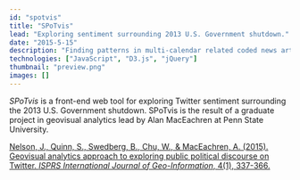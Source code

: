 ```yaml
---
id: "spotvis"
title: "SPoTvis"
lead: "Exploring sentiment surrounding 2013 U.S. Government shutdown."
date: "2015-5-15"
description: "Finding patterns in multi-calendar related coded news articles. Master's thesis."
technologies: ["JavaScript", "D3.js", "jQuery"]
thumbnail: "preview.png"
images: []
---
```

*SPoTvis* is a front-end web tool for exploring Twitter sentiment surrounding the 2013 U.S. Government shutdown. SPoTvis is the result of a graduate project in geovisual analytics lead by Alan MacEachren at Penn State University.

[Nelson, J., Quinn, S., Swedberg, B., Chu, W., & MacEachren, A. (2015). Geovisual analytics approach to exploring public political discourse on Twitter. *ISPRS International Journal of Geo-Information*, 4(1), 337-366.](https://www.mdpi.com/2220-9964/4/1/337/htm)

